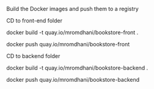 Build the Docker images and push them to a registry

CD to front-end folder

docker build -t quay.io/mromdhani/bookstore-front .

docker push quay.io/mromdhani/bookstore-front

CD to backend folder

docker build -t quay.io/mromdhani/bookstore-backend .

docker push quay.io/mromdhani/bookstore-backend

